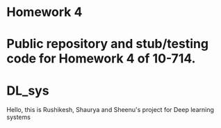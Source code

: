 # Homework 4
Public repository and stub/testing code for Homework 4 of 10-714.
=======
# DL_sys
Hello, this is Rushikesh, Shaurya and Sheenu's project for Deep learning systems
